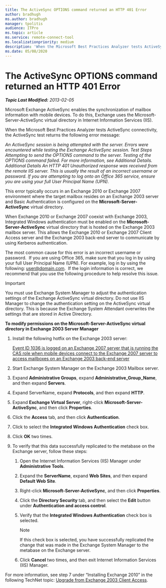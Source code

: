 ```yaml
---
title: The ActiveSync OPTIONS command returned an HTTP 401 Error
author: bradhugh
ms.author: bradhugh
manager: tpolitis
audience: ITPro 
ms.topic: article 
ms.service: remote-connect-tool
ms.localizationpriority: medium
description: 'When the Microsoft Best Practices Analyzer tests ActiveSync connectivity, the ActiveSync test returns the following error message: Errors were encountered while testing the Exchange ActiveSync session.'
ms.date: 05/08/2020
---
```


# The ActiveSync OPTIONS command returned an HTTP 401 Error

_**Topic Last Modified:** 2013-02-05_

Microsoft Exchange ActiveSync enables the synchronization of mailbox information with mobile devices. To do this, Exchange uses the Microsoft-Server-ActiveSync virtual directory in Internet Information Services (IIS).

When the Microsoft Best Practices Analyzer tests ActiveSync connectivity, the ActiveSync test returns the following error message:

   *An ActiveSync session is being attempted with the server.
   Errors were encountered while testing the Exchange ActiveSync session.
   Test Steps
   Attempting to send the OPTIONS command to the server.
   Testing of the OPTIONS command failed. For more information, see Additional Details.
   Additional Details
   An HTTP 401 Unauthorized response was received from the remote IIS server. This is usually the result of an incorrect username or password. If you are attempting to log onto an Office 365 service, ensure you are using your full User Principal Name (UPN).*

This error typically occurs in an Exchange 2010 or Exchange 2007 environment where the target mailbox resides on an Exchange 2003 server and Basic Authentication is configured on the **Microsoft-Server-ActiveSync** virtual directory.

When Exchange 2010 or Exchange 2007 coexist with Exchange 2003, Integrated Windows authentication must be enabled on the **Microsoft-Server-ActiveSync** virtual directory that is hosted on the Exchange 2003 mailbox server. This allows the Exchange 2010 or Exchange 2007 Client Access server and the Exchange 2003 back-end server to communicate by using Kerberos authentication.

The most common cause for this error is an incorrect username or password.  If you are using Office 365, make sure that you log in by using your full User Principal Name (UPN). For example, log in by using the following: user@domain.com.  If the login information is correct, we recommend that you use the following procedure to help resolve this issue.


> [!IMPORTANT]
> You must use Exchange System Manager to adjust the authentication settings of the Exchange ActiveSync virtual directory. Do not use IIS Manager to change the authentication setting on the ActiveSync virtual directory. This is because the Exchange System Attendant overwrites the settings that are stored in Active Directory.

**To modify permissions on the Microsoft-Server-ActiveSync virtual directory in Exchange 2003 Server Manager**

1.  Install the following hotfix on the Exchange 2003 server:  
      
    [Event ID 1036 is logged on an Exchange 2007 server that is running the CAS role when mobile devices connect to the Exchange 2007 server to access mailboxes on an Exchange 2003 back-end server](https://go.microsoft.com/fwlink/p/?linkid=3052%26kbid=937031)

2.  Start Exchange System Manager on the Exchange 2003 Mailbox server.

3.  Expand **Administrative Groups**, expand **Administrative\_Group\_Name**, and then expand **Servers**.

4.  Expand ServerName, expand **Protocols**, and then expand **HTTP**.

5.  Expand **Exchange Virtual Server**, right-click **Microsoft-Server-ActiveSync**, and then click **Properties**.

6.  Click the **Access** tab, and then click **Authentication**.

7.  Click to select the **Integrated Windows Authentication** check box.

8.  Click **OK** two times.

9.  To verify that this data successfully replicated to the metabase on the Exchange server, follow these steps:
    
    1.  Open the Internet Information Services (IIS) Manager under **Administrative Tools**.
    
    2.  Expand the **ServerName**, expand **Web Sites**, and then expand **Default Web Site**.
    
    3.  Right-click **Microsoft-Server-ActiveSync**, and then click **Properties**.
    
    4.  Click the **Directory Security** tab, and then select the **Edit** button under **Authentication and access control**.
    
    5.  Verify that the **Integrated Windows Authentication** check box is selected.      

        > [!NOTE]
        > If this check box is selected, you have successfully replicated the change that was made in the Exchange System Manager to the metabase on the Exchange server.
    
    6.  Click **Cancel** two times, and then exit Internet Information Services (IIS) Manager.

For more information, see step 7 under “Installing Exchange 2010” in the following TechNet topic: [Upgrade from Exchange 2003 Client Access](https://go.microsoft.com/fwlink/p/?linkid=280550).
